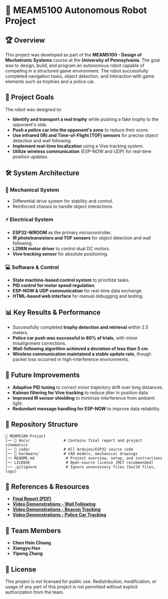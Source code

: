 # 🚀 MEAM5100 Autonomous Robot Project

## 🏆 Overview
This project was developed as part of the **MEAM5100 - Design of Mechatronic Systems** course at the **University of Pennsylvania**. The goal was to design, build, and program an autonomous robot capable of competing in a structured game environment. The robot successfully completed navigation tasks, object detection, and interaction with game elements such as trophies and a police car.

## 🎯 Project Goals
The robot was designed to:
- **Identify and transport a real trophy** while pushing a fake trophy to the opponent's side.
- **Push a police car into the opponent's zone** to reduce their score.
- **Use infrared (IR) and Time-of-Flight (TOF) sensors** for precise object detection and wall following.
- **Implement real-time localization** using a Vive tracking system.
- **Utilize wireless communication** (ESP-NOW and UDP) for real-time position updates.

## 🛠 System Architecture
### 🔧 **Mechanical System**
- Differential drive system for stability and control.
- Reinforced chassis to handle object interactions.

### ⚡ **Electrical System**
- **ESP32-WROOM** as the primary microcontroller.
- **IR phototransistors and TOF sensors** for object detection and wall following.
- **L298N motor driver** to control dual DC motors.
- **Vive tracking sensor** for absolute positioning.

### 💻 **Software & Control**
- **State machine-based control system** to prioritize tasks.
- **PID control for motor speed regulation**.
- **ESP-NOW & UDP communication** for real-time data exchange.
- **HTML-based web interface** for manual debugging and testing.

## 📊 Key Results & Performance
- Successfully completed **trophy detection and retrieval** within 2.5 meters.
- **Police car push was successful in 80% of trials**, with minor misalignment corrections.
- **Wall-following algorithm achieved a deviation of less than 5 cm**.
- **Wireless communication maintained a stable update rate**, though packet loss occurred in high-interference environments.

## 🔮 Future Improvements
- **Adaptive PID tuning** to correct minor trajectory drift over long distances.
- **Kalman filtering for Vive tracking** to reduce jitter in position data.
- **Improved IR sensor shielding** to minimize interference from ambient light.
- **Redundant message handling for ESP-NOW** to improve data reliability.

## 📁 Repository Structure
```
📂 MEAM5100-Project
│── 📂 docs/               # Contains final report and project schematics
│── 📂 code/               # All Arduino/ESP32 source code
│── 📂 hardware/           # CAD models, mechanical drawings
│── README.md              # Project overview, setup, and instructions
│── LICENSE                # Open-source license (MIT recommended)
│── .gitignore             # Ignore unnecessary files (build files, logs)
```

## 🔗 References & Resources
- **[Final Report (PDF)](https://github.com/Starfishtuna/Multi-functional-Autonomous-Robot/blob/ab96b983ff3665691ee842dd8c50d9c9f5aa7c35/docs/MEAM5100%20Final%20Report.pdf)**
- **[Video Demonstrations - Wall Following](https://youtu.be/YIY6aNa_LFA)**
- **[Video Demonstrations - Beacon Tracking](https://youtu.be/LpJzdycJREA)**
- **[Video Demonstrations - Police Car Tracking](https://youtu.be/CTSYHR0mnvY)**

## 👥 Team Members
- **Chen Hsin Chiang**
- **Xiangyu Han**
- **Yipeng Zhang**

## 📜 License
This project is not licensed for public use. Redistribution, modification, or usage of any part of this project is not permitted without explicit authorization from the team.

